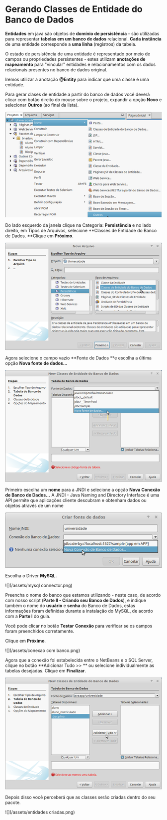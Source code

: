 # Gerando Classes de Entidade do Banco de Dados

**Entidades** em java são objetos de **domínio de persistência** - são utilizadas para representar **tabelas em um banco de dados** relacional. **Cada instância** de uma entidade corresponde a **uma linha** (registros) da tabela.

O estado de persistência de uma entidade é representado por meio de campos ou propriedades persistentes - estes utilizam **anotações de mapeamento** para "vincular" entidades e relacionamentos com os dados relacionais presentes no banco de dados original. 

Iremos utilizar a anotação **@Entity** para indicar que uma classe é uma entidade.

Para gerar clases de entidade a partir  do banco de dados você deverá clicar  com botão direito do mouse sobre o projeto, expandir a opção **Novo** e selecionar **Outros** \(ao final da lista\).

![](/assets/1.png)

Do lado esquerdo da janela clique na Categoria: **Persistência** e no lado direito, em Tipos de Arquivos, selecione **Classes de Entidade do Banco de Dados. **Clique em **Próximo**.

![](/assets/2.png)

Agora selecione o campo vazio **Fonte de Dados **e escolha a última opção **Nova fonte de dados...**

![](/assets/importando.png)

Primeiro escolha um **nome** para a JNDI e selecione a opção **Nova Conexão de Banco de Dados...**
A JNDI - Java Naming and Directory Interface é uma API permite que aplicações cliente descubram e obtenham dados ou objetos através de um nome

![](/assets/jndi.png)

Escolha o Driver **MySQL.**

![](/assets/mysql connector.png)

Preencha o nome do banco que estamos utilizando - neste caso, de acordo com nosso script (**Parte II - Criando seu Banco de Dados**), e indique também o nome do **usuário** e **senha** do Banco de Dados, estas informações foram definidas durante a instalação do MySQL, de acordo com a **Parte I** do guia.

Você pode clicar no botão **Testar** **Conexão** para verificar se os campos foram preenchidos corretamente.

Clique em **Próximo**.

![](/assets/conexao com banco.png)

Agora que a conexão foi estabelecida entre o NetBeans e o SQL Server, clique no botão **Adicionar Tudo &gt;&gt; ** ou selecione individualmente as tabelas desejadas. Clique em **Finalizar**. 

![](/assets/entidades.png)

Depois disso você perceberá que as classes serão criadas dentro do seu pacote.

![](/assets/entidades criadas.png)

